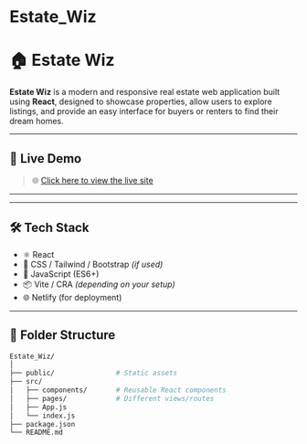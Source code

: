 # Estate_Wiz
# 🏠 Estate Wiz

**Estate Wiz** is a modern and responsive real estate web application built using **React**, designed to showcase properties, allow users to explore listings, and provide an easy interface for buyers or renters to find their dream homes.

---

## 🚀 Live Demo

> 🌐 [Click here to view the live site](https://estate-wiz.netlify.app/)  


---


---

## 🛠️ Tech Stack

- ⚛️ React
- 🎨 CSS / Tailwind / Bootstrap *(if used)*
- 🔧 JavaScript (ES6+)
- 📦 Vite / CRA *(depending on your setup)*
- 🌐 Netlify (for deployment)

---

## 📁 Folder Structure

```bash
Estate_Wiz/
│
├── public/               # Static assets
├── src/
│   ├── components/       # Reusable React components
│   ├── pages/            # Different views/routes
│   ├── App.js
│   └── index.js
├── package.json
└── README.md
